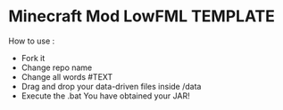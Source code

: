 # Minecraft Mod LowFML TEMPLATE
How to use :
- Fork it
- Change repo name
- Change all words #TEXT
- Drag and drop your data-driven files inside /data
- Execute the .bat
  You have obtained your JAR!
